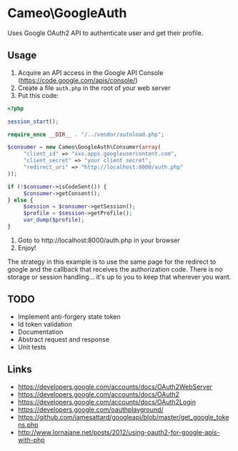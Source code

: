 # Cameo\GoogleAuth

Uses Google OAuth2 API to authenticate user and get their profile.

## Usage

 1. Acquire an API access in the Google API Console (https://code.google.com/apis/console/)
 1. Create a file `auth.php` in the root of your web server
 1. Put this code:
 
```php
<?php

session_start();

require_once __DIR__ . "/../vendor/autoload.php";

$consumer = new Cameo\GoogleAuth\Consumer(array(
     "client_id" => "xxx.apps.googleusercontent.com",
     "client_secret" => "your client secret",
     "redirect_uri" => "http://localhost:8000/auth.php"
));

if (!$consumer->isCodeSent()) {
     $consumer->getConsent();
} else {
     $session = $consumer->getSession();
     $profile = $session->getProfile();
     var_dump($profile);
}
```
 1. Goto to http://localhost:8000/auth.php in your browser
 1. Enjoy!

The strategy in this example is to use the same page for the redirect to google 
and the callback that receives the authorization code. There is no storage or 
session handling... it's up to you to keep that wherever you want.

## TODO

 * Implement anti-forgery state token
 * Id token validation
 * Documentation
 * Abstract request and response
 * Unit tests

## Links

 * https://developers.google.com/accounts/docs/OAuth2WebServer
 * https://developers.google.com/accounts/docs/OAuth2
 * https://developers.google.com/accounts/docs/OAuth2Login
 * https://developers.google.com/oauthplayground/
 * https://github.com/jamesattard/googleapi/blob/master/get_google_tokens.php
 * http://www.lornajane.net/posts/2012/using-oauth2-for-google-apis-with-php